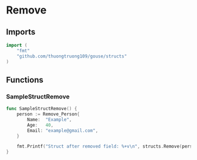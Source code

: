 # Remove

## Imports

```go
import (
	"fmt"	"github.com/thuongtruong109/gouse/structs")
```
## Functions


### SampleStructRemove

```go
func SampleStructRemove() {
	person := Remove_Person{
		Name:  "Example",
		Age:   40,
		Email: "example@gmail.com",
	}

	fmt.Printf("Struct after removed field: %+v\n", structs.Remove(person, "Email"))
}```
